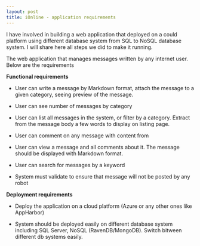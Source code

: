 ```yaml
---
layout: post
title: iOnline - application requirements
---
```


I have involved in building a web application that deployed on a could platform using different database system
from SQL to NoSQL database system. I will share here all steps we did to make it running.

The web application that manages messages written by any internet user. Below are the requirements

**Functional requirements**

- User can write a message by Markdown format, attach the message to a given category, seeing preview of the message.

- User can see number of messages by category

- User can list all messages in the system, or filter by a category. Extract from the message body a few words
to display on listing page.

- User can comment on any message with content from 

- User can view a message and all comments about it. The message should be displayed with Markdown format.

- User can search for messages by a keyword

- System must validate to ensure that message will not be posted by any robot

**Deployment requirements**

- Deploy the application on a cloud platform (Azure or any other ones like AppHarbor)

- System should be deployed easily on different database system including SQL Server, NoSQL (RavenDB/MongoDB).
Switch bitween different db systems easily.
